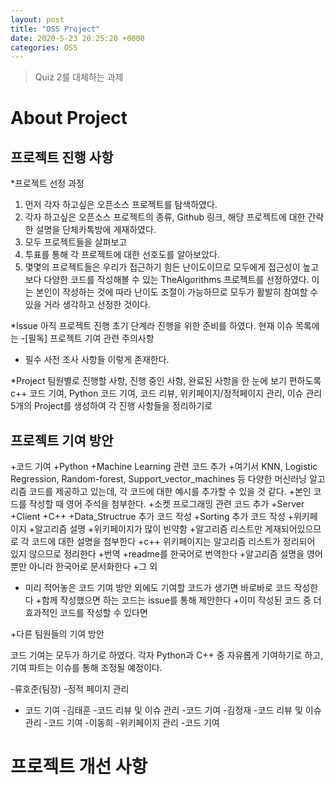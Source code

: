 ```yaml
---
layout: post
title: "OSS Project"
date: 2020-5-23 20:25:20 +0000
categories: OSS
---
```


>Quiz 2를 대체하는 과제

About Project
===============

프로젝트 진행 사항
------------------

*프로젝트 선정 과정

1. 먼저 각자 하고싶은 오픈소스 프로젝트를 탐색하였다.
2. 각자 하고싶은 오픈소스 프로젝트의 종류, Github 링크, 해당 프로젝트에 대한 간략한 설명을 단체카톡방에 게재하였다.
3. 모두 프로젝트들을 살펴보고
4. 투표를 통해 각 프로젝트에 대한 선호도를 알아보았다.
5. 몇몇의 프로젝트들은 우리가 접근하기 힘든 난이도이므로 모두에게 접근성이 높고 보다 다양한 코드를 작성해볼 수 있는 TheAlgorithms 프로젝트를 선정하였다. 이는 본인이 작성하는 것에 따라 난이도 조절이 가능하므로 모두가 활발히 참여할 수 있을 거라 생각하고 선정한 것이다.

*Issue
아직 프로젝트 진행 초기 단계라 진행을 위한 준비를 하였다.
현재 이슈 목록에는
  -[필독] 프로젝트 기여 관련 주의사항
  - 필수 사전 조사 사항들
이렇게 존재한다.

*Project
팀원별로 진행할 사항, 진행 중인 사항, 완료된 사항을 한 눈에 보기 편하도록
c++ 코드 기여, Python 코드 기여, 코드 리뷰, 위키페이지/정적페이지 관리, 이슈 관리
5개의 Project를 생성하여 각 진행 사항들을 정리하기로 




프로젝트 기여 방안
-------------------

+코드 기여
  +Python
    +Machine Learning 관련 코드 추가
      +여기서 KNN, Logistic Regression, Random-forest, Support_vector_machines 등 다양한 머신러닝 알고리즘 코드를 제공하고 있는데, 각 코드에 대한 예시를 추가할 수 있을 것 같다.
      +본인 코드를 작성할 때 영어 주석을 첨부한다.
    +소켓 프로그래밍 관련 코드 추가
      +Server
      +Client
  +C++
    +Data_Structrue 추가 코드 작성
    +Sorting 추가 코드 작성
+위키페이지 
  +알고리즘 설명
    +위키페이지가 많이 빈약함
    +알고리즘 리스트만 게재되어있으므로 각 코드에 대한 설명을 첨부한다
    +c++ 위키페이지는 알고리즘 리스트가 정리되어 있지 않으므로 정리한다
  +번역
    +readme를 한국어로 번역한다
    +알고리즘 설명을 영어 뿐만 아니라 한국어로 문서화한다
+그 외
  + 미리 적어놓은 코드 기여 방안 외에도 기여할 코드가 생기면 바로바로 코드 작성한다
  +함께 작성했으면 하는 코드는 issue를 통해 제안한다
  +이미 작성된 코드 중 더 효과적인 코드를 작성할 수 있다면 
  
+다른 팀원들의 기여 방안

코드 기여는 모두가 하기로 하였다.
각자 Python과 C++ 중 자유롭게 기여하기로 하고, 기여 파트는 이슈를 통해 조정될 예정이다.


-류호준(팀장)
  -정적 페이지 관리
  - 코드 기여
-김태훈
  -코드 리뷰 및 이슈 관리
  -코드 기여
-김정재
  -코드 리뷰 및 이슈 관리
  -코드 기여
-이동희
  -위키페이지 관리
  -코드 기여

프로젝트 개선 사항
===================



